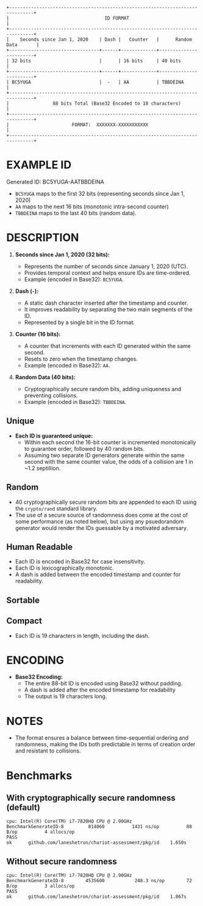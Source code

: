 ```
+-------------------------------------------------------------------------------+
|                                   ID FORMAT                                   |
+-------------------------------------------------------------------------------+
|    Seconds since Jan 1, 2020    | Dash |   Counter   |      Random Data       |
+---------------------------------+------+-------------+------------------------+
| 32 bits                         |      | 16 bits     | 40 bits                |
+---------------------------------+------+-------------+------------------------+
| BC5YUGA                         |  -   | AA          | TBBDEINA               |
+-------------------------------------------------------------------------------+
|                88 bits Total (Base32 Encoded to 18 characters)                |
+-------------------------------------------------------------------------------+
|                       FORMAT:  XXXXXXX-XXXXXXXXXXX                            |
+-------------------------------------------------------------------------------+
```

# EXAMPLE ID

Generated ID: BC5YUGA-AATBBDEINA

- `BC5YUGA` maps to the first 32 bits (representing seconds since Jan 1, 2020)
- `AA` maps to the next 16 bits (monotonic intra-second counter)
- `TBBDEINA` maps to the last 40 bits (random data).

# DESCRIPTION

1. **Seconds since Jan 1, 2020 (32 bits):**
   - Represents the number of seconds since January 1, 2020 (UTC).
   - Provides temporal context and helps ensure IDs are time-ordered.
   - Example (encoded in Base32): `BC5YUGA`.

2. **Dash (`-`):**
   - A static dash character inserted after the timestamp and counter.
   - It improves readability by separating the two main segments of the ID.
   - Represented by a single bit in the ID format.

3. **Counter (16 bits):**
   - A counter that increments with each ID generated within the same second.
   - Resets to zero when the timestamp changes.
   - Example (encoded in Base32): `AA`.

4. **Random Data (40 bits):**
   - Cryptographically secure random bits, adding uniqueness and preventing collisions.
   - Example (encoded in Base32): `TBBDEINA`.

## Unique
- **Each ID is guaranteed unique:**
  - Within each second the 16-bit counter is incremented monotonically to guarantee order, followed by 40 random bits.
  - Assuming two separate ID generators generate within the same second with the same counter value, the odds of a collision are 1 in ~1.2 septillion.

## Random
- 40 cryptographically secure random bits are appended to each ID using the `crypto/rand` standard library.
- The use of a secure source of randomness does come at the cost of some performance (as noted below), but using any psuedorandom generator would render the IDs guessable by a motivated adversary.

## Human Readable
- Each ID is encoded in Base32 for case insensitivity.
- Each ID is lexicographically monotonic.
- A dash is added between the encoded timestamp and counter for readability.

## Sortable

## Compact
- Each ID is 19 characters in length, including the dash.

# ENCODING

- **Base32 Encoding:**
  - The entire 88-bit ID is encoded using Base32 without padding.
  - A dash is added after the encoded timestamp for readability
  - The output is 19 characters long.

# NOTES

- The format ensures a balance between time-sequential ordering and randomness, making the IDs both predictable in terms of creation order and resistant to collisions.


# Benchmarks

## With cryptographically secure randomness (default)

```
cpu: Intel(R) Core(TM) i7-7820HQ CPU @ 2.90GHz
BenchmarkGenerateID-8   	  814060	      1431 ns/op	      88 B/op	       4 allocs/op
PASS
ok  	github.com/laneshetron/chariot-assessment/pkg/id	1.650s
```

## Without secure randomness

```
cpu: Intel(R) Core(TM) i7-7820HQ CPU @ 2.90GHz
BenchmarkGenerateID-8   	 4535600	       248.3 ns/op	      72 B/op	       3 allocs/op
PASS
ok  	github.com/laneshetron/chariot-assessment/pkg/id	1.867s
```
